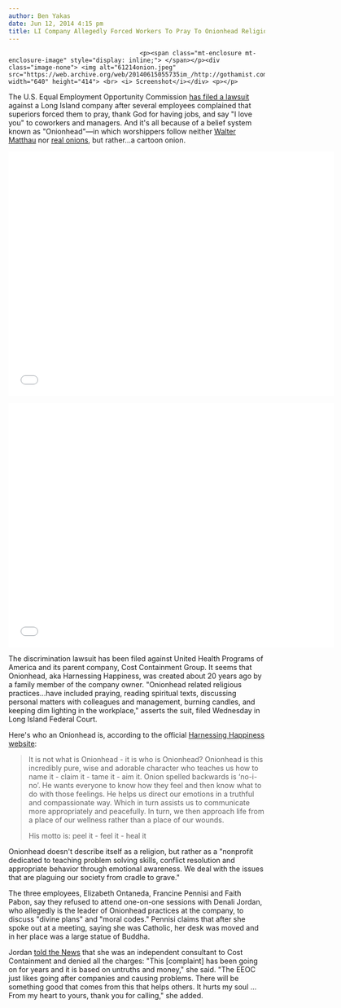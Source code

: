 ```yaml
---
author: Ben Yakas
date: Jun 12, 2014 4:15 pm
title: LI Company Allegedly Forced Workers To Pray To Onionhead Religion, Say "I Love You" To Managers
---
```


	
										<p><span class="mt-enclosure mt-enclosure-image" style="display: inline;"> </span></p><div class="image-none"> <img alt="61214onion.jpeg" src="https://web.archive.org/web/20140615055735im_/http://gothamist.com/attachments/byakas/61214onion.jpeg" width="640" height="414"> <br> <i> Screenshot</i></div> <p></p>

<p>The U.S. Equal Employment Opportunity Commission <a href="https://web.archive.org/web/20140615055735/http://www.newsday.com/long-island/nassau/united-health-programs-of-america-inc-syosset-company-fired-workers-who-refused-prayer-suit-says-1.8414008">has filed a lawsuit</a> against a Long Island company after several employees complained that superiors forced them to pray, thank God for having jobs, and say &quot;I love you&quot; to coworkers and managers. And it&apos;s all because of a belief system known as &quot;Onionhead&quot;&#x2014;in which worshippers follow neither <a href="https://web.archive.org/web/20140615055735/http://en.wikipedia.org/wiki/Onionhead">Walter Matthau</a> nor <a href="https://web.archive.org/web/20140615055735/http://www.onion-club.net/">real onions</a>, but rather...a cartoon onion.</p>

<p><iframe width="640" height="480" src="//web.archive.org/web/20140615055735if_/http://www.youtube.com/embed/acghzVsUI4U" frameborder="0" allowfullscreen></iframe></p>

<p><iframe width="640" height="480" src="//web.archive.org/web/20140615055735if_/http://www.youtube.com/embed/GM-4_2AVurs" frameborder="0" allowfullscreen></iframe></p>

<p>The discrimination lawsuit has been filed against United Health Programs of America and its parent company, Cost Containment Group. It seems that Onionhead, aka Harnessing Happiness, was created about 20 years ago by a family member of the company owner. &quot;Onionhead related religious practices...have included praying, reading spiritual texts, discussing personal matters with colleagues and management, burning candles, and keeping dim lighting in the workplace,&quot; asserts the suit, filed Wednesday in Long Island Federal Court.</p>

<p>Here&apos;s who an Onionhead is, according to the official <a href="https://web.archive.org/web/20140615055735/http://harnessinghappiness.org/">Harnessing Happiness website</a>:</p>

<blockquote>It is not what is Onionhead - it is who is Onionhead? Onionhead is this incredibly pure, wise and adorable character who teaches us how to name it - claim it - tame it - aim it. Onion spelled backwards is &#x2018;no-i-no&#x2019;. He wants everyone to know how they feel and then know what to do with those feelings. He helps us direct our emotions in a truthful and compassionate way. Which in turn assists us to communicate more appropriately and peacefully. In turn, we then approach life from a place of our wellness rather than a place of our wounds.

<p>His motto is: peel it - feel it - heal it</p></blockquote><p></p>

<p>Onionhead doesn&apos;t describe itself as a religion, but rather as a &quot;nonprofit dedicated to teaching problem solving skills, conflict resolution and appropriate behavior through emotional awareness.  We deal with the issues that are plaguing our society from cradle to grave.&quot;</p>

<p>The three employees, Elizabeth Ontaneda, Francine Pennisi and Faith Pabon, say they refused to attend one-on-one sessions with Denali Jordan, who allegedly is the leader of Onionhead practices at the company, to discuss &quot;divine plans&quot; and &quot;moral codes.&quot; Pennisi claims that after she spoke out at a meeting, saying she was Catholic, her desk was moved and in her place was a large statue of Buddha. </p>

<p>Jordan <a href="https://web.archive.org/web/20140615055735/http://www.nydailynews.com/new-york/li-business-forced-onionhead-religion-workers-suit-article-1.1825616">told the News</a> that she was an independent consultant to Cost Containment and denied all the charges:  &quot;This [complaint] has been going on for years and it is based on untruths and money,&quot; she said. &quot;The EEOC just likes going after companies and causing problems. There will be something good that comes from this that helps others. It hurts my soul ... From my heart to yours, thank you for calling,&quot; she added.</p>					
										
									
				